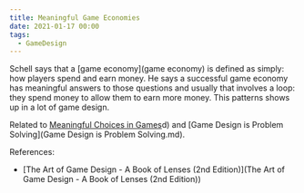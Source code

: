 ```yaml
---
title: Meaningful Game Economies
date: 2021-01-17 00:00
tags:
  - GameDesign
---
```


Schell says that a [game economy](game economy) is defined as simply: how players spend and earn money. He says a successful game economy has meaningful answers to those questions and usually that involves a loop: they spend money to allow them to earn more money. This patterns shows up in a lot of game design.

Related to [Meaningful Choices in Games](meaningful-choices-in-games.md)d) and [Game Design is Problem Solving](Game Design is Problem Solving.md).

References:

* [The Art of Game Design - A Book of Lenses (2nd Edition)](The Art of Game Design - A Book of Lenses (2nd Edition))

